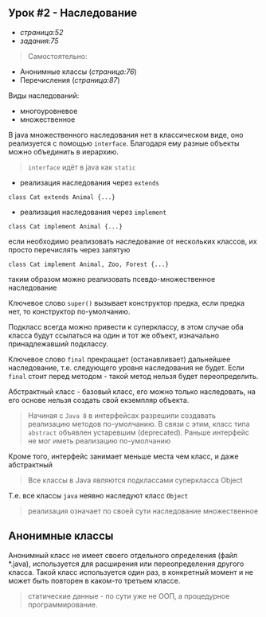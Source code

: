 ## Урок #2 - Наследование
- _страница:52_
- _задания:75_

> Самостоятельно:
- Анонимные классы (_страница:76_)
- Перечисления (_страница:87_)

Виды наследований:
- многоуровневое
- множественное 

В java множественного наследования нет в классическом виде, оно реализуется с помощью `interface`.
Благодаря ему разные объекты можно объединить в иерархию.

> `interface` идёт в java как `static`

- реализация наследования через `extends`

```
class Cat extends Animal {...}
```

- реализация наследования через `implement`

```
class Cat implement Animal {...}
```

если необходимо реализовать наследование от нескольких классов, их просто перечислять через запятую

```
class Cat implement Animal, Zoo, Forest {...}
```

таким образом можно реализовать псевдо-множественное наследование

Ключевое слово `super()` вызывает конструктор предка, если предка нет, то конструктор по-умолчанию.

Подкласс всегда можно привести к суперклассу, в этом случае оба класса будут ссылаться на один и тот же объект,
изначально принадлежавший подклассу. 

Ключевое слово `final` прекращает (останавливает) дальнейшее наследование, т.е. следующего уровня наследования не будет.
Если `final` стоит перед методом - такой метод нельзя будет переопределить.

Абстрактный класс - базовый класс, его можно только наследовать, на его основе нельзя создать свой екземпляр объекта.

> Начиная с `Java 8` в интерфейсах разрешили создавать реализацию методов по-умолчанию. В связи с этим, 
класс типа `abstract` объявлен устаревшим (deprecated). Раньше интерфейс не мог иметь реализацию по-умолчанию

Кроме того, интерфейс занимает меньше места чем класс, и даже абстрактный

> Все классы в Java являются подклассами суперкласса Object

Т.е. все классы `java` неявно наследуют класс `Object`

> реализация означает по своей сути наследование множественное

## Анонимные классы

Анонимный класс не имеет своего отдельного определения (файл *.java), используется для расширения или переопределения 
другого класса. Такой класс используется один раз, в конкретный момент и не может быть повторен в каком-то третьем классе. 

> статические данные - по сути уже не ООП, а процедурное программирование.







